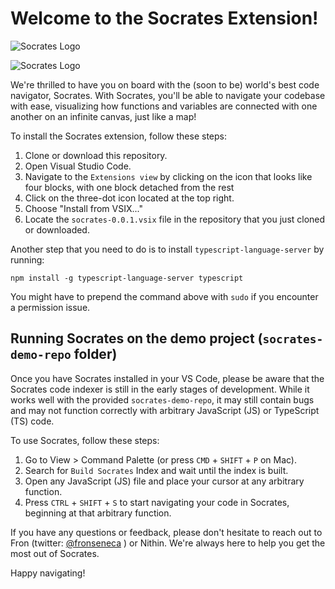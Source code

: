 # Welcome to the Socrates Extension!

![Socrates Logo](./Logo.png)

![Socrates Logo](https://github.com/senecafron/socrates-public-extension/edit/main/Logo.png?raw=true)



We're thrilled to have you on board with the (soon to be)  world's best code navigator, Socrates. With Socrates, you'll be able to navigate your codebase with ease, visualizing how functions and variables are connected with one another on an infinite canvas, just like a map!

To install the Socrates extension, follow these steps:

1. Clone or download this repository.
1. Open Visual Studio Code.
1. Navigate to the `Extensions view` by clicking on the icon that looks like four blocks, with one block detached from the rest
1. Click on the three-dot icon located at the top right.
1. Choose "Install from VSIX..."
1. Locate the `socrates-0.0.1.vsix` file in the repository that you just cloned or downloaded.

Another step that you need to do is to install `typescript-language-server` by running:

```
npm install -g typescript-language-server typescript
```

You might have to prepend the command above with `sudo` if you encounter a permission issue.

## Running Socrates on the demo project (`socrates-demo-repo` folder)

Once you have Socrates installed in your VS Code, please be aware that the Socrates code indexer is still in the early stages of development. While it works well with the provided `socrates-demo-repo`, it may still contain bugs and may not function correctly with arbitrary JavaScript (JS) or TypeScript (TS) code.

To use Socrates, follow these steps:

1. Go to View > Command Palette (or press `CMD` + `SHIFT` + `P` on Mac).
1. Search for `Build Socrates` Index and wait until the index is built.
1. Open any JavaScript (JS) file and place your cursor at any arbitrary function.
1. Press `CTRL` + `SHIFT` + `S` to start navigating your code in Socrates, beginning at that arbitrary function.

If you have any questions or feedback, please don't hesitate to reach out to Fron (twitter: [@fronseneca](https://twitter.com/fronseneca)
) or Nithin. We're always here to help you get the most out of Socrates.

Happy navigating!
